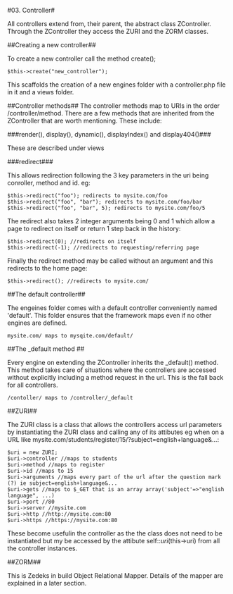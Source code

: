 #03. Controller#

All controllers extend from, their parent, the abstract class ZController. Through the ZController they access the ZURI and the ZORM classes.

##Creating a new controller##

To create a new controller call the method create();

    $this->create("new_controller");

This scaffolds the creation of a new engines folder with a controller.php file in it and a views folder.


##Controller methods##
The controller methods map to URIs in the order /controller/method.
There are a few methods that are inherited from the ZController that are worth mentioning. These include:

###render(), display(), dynamic(), displayIndex() and display404()###

These are described under views


###redirect###

This allows redirection following the 3 key parameters in the uri being conroller, method and id.
eg:

    $this->redirect("foo"); redirects to mysite.com/foo
    $this->redirect("foo", "bar"); redirects to mysite.com/foo/bar
    $this->redirect("foo", "bar", 5); redirects to mysite.com/foo/5

The redirect also takes 2 integer arguments being 0 and 1 which allow a page to redirect on itself or return 1 step back in the history:

	$this->redirect(0); //redirects on itself
	$this->redirect(-1); //redirects to requesting/referring page

Finally the redirect method may be called without an argument and this redirects to the home page:
	
	$this->redirect(); //redirects to mysite.com/


##The default controller##

The engeines folder comes with a default controller conveniently named 'default'. This folder ensures that the framework maps even if no other engines are defined.

    mysite.com/ maps to mysqite.com/default/


##The _default method ##

Every engine on extending the ZController inherits the _default() method. This method takes care of situations where the controllers are accessed without explicitly including a method request in the url. This is the fall back for all controllers.

    /contoller/ maps to /controller/_default


##ZURI##

The ZURI class is a class that allows the controllers access url parameters by instantiating the ZURI class and calling any of its attibutes eg when on a URL like mysite.com/students/register/15/?subject=english+language&...:



    $uri = new ZURI;
    $uri->controller //maps to students 
    $uri->method //maps to register 
    $uri->id //maps to 15
    $uri->arguments //maps every part of the url after the question mark (?) ie subject=english+language&...
    $uri->gets //maps to $_GET that is an array array('subject'=>"english language", ...)
    $uri->port //80
    $uri->server //mysite.com
    $uri->http //http://mysite.com:80
    $uri->https //https://mysite.com:80

These become usefulin the controller as the the class does not need to be instantiated but my be accessed by the attibute self::$uri ($this->uri) from all the controller instances.


##ZORM##

This is Zedeks in build Object Relational Mapper. Details of the mapper are explained in a later section.